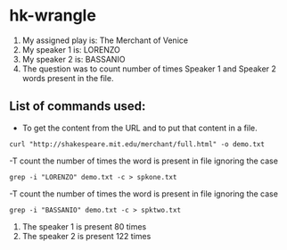 # hk-wrangle

1. My assigned play is: The Merchant of Venice
1. My speaker 1 is: LORENZO
1. My speaker 2 is: BASSANIO
1. The question was to count number of times Speaker 1 and Speaker 2 words present in the file.

## List of commands used:
- To get the content from the URL and to put that content in a file.
```
curl "http://shakespeare.mit.edu/merchant/full.html" -o demo.txt
```

-T count the number of times the word is present in file ignoring the case
```
grep -i "LORENZO" demo.txt -c > spkone.txt
```

-T count the number of times the word is present in file ignoring the case
```
grep -i "BASSANIO" demo.txt -c > spktwo.txt
```

1. The speaker 1 is present 80 times
1. The speaker 2 is present 122 times




